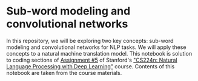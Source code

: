 # Sub-word modeling and convolutional networks 

In this repository, we will be exploring two key concepts: sub-word modeling and convolutional networks for NLP tasks. We will apply these concepts to a natural machine translation model. This notebook is solution to coding sections of [Assignment #5](https://web.stanford.edu/class/archive/cs/cs224n/cs224n.1194/assignments/a5.pdf) of Stanford's ["CS224n: Natural Language Processing with Deep Learning"](http://web.stanford.edu/class/cs224n/) course. Contents of this notebook are taken from the course materials. <br> 

